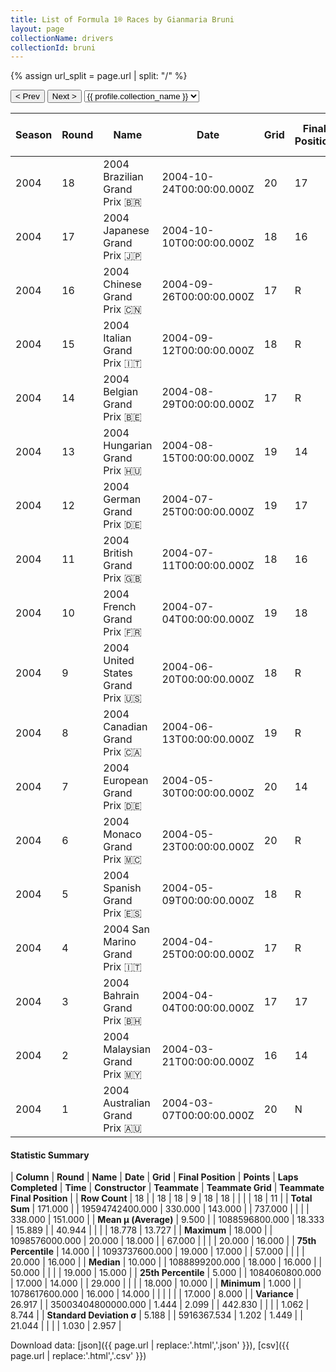 ```yaml
---
title: List of Formula 1® Races by Gianmaria Bruni
layout: page
collectionName: drivers
collectionId: bruni
---
```


{% assign url_split = page.url | split: "/" %}
<div id="collection-navigation">
<button onclick="selector.options[selector.selectedIndex-1].value && (window.location = selector.options[selector.selectedIndex-1].value);">&lt; Prev</button>
<button onclick="selector.options[selector.selectedIndex+1].value && (window.location = selector.options[selector.selectedIndex+1].value);">Next &gt;</button>
<select id="selector" onchange="this.options[this.selectedIndex].value && (window.location = this.options[this.selectedIndex].value);">
  {% for collectionId in site.data[page.collectionName].refs %}
    {% if collectionId == page.collectionId %}
      {% assign selected = "selected" %}
    {% else %}
      {% assign selected = "" %}
    {% endif %}
    {% assign profile = site.data[page.collectionName][collectionId].profile %}
    <option value="/f1/{{ page.collectionName }}/{{ collectionId }}/{{ url_split[4] }}" {{ selected }}>{{ profile.collection_name }}</option>
  {% endfor %}
</select>
</div>

| Season | Round | Name | Date | Grid | Final Position | Points | Laps Completed | Time | Constructor | Teammate | Teammate Grid | Teammate Final Position |
|--|--|--|--|--|--|--|--|--|--|--|--|--|
| 2004 | 18 | 2004 Brazilian Grand Prix 🇧🇷 | 2004-10-24T00:00:00.000Z | 20 | 17 | 0.0 | 67 |   | Minardi 🇮🇹 | [Zsolt Baumgartner 🇭🇺](/f1/drivers/baumgartner) | 19 | 16 |
| 2004 | 17 | 2004 Japanese Grand Prix 🇯🇵 | 2004-10-10T00:00:00.000Z | 18 | 16 | 0.0 | 50 |   | Minardi 🇮🇹 | [Zsolt Baumgartner 🇭🇺](/f1/drivers/baumgartner) | 20 | R |
| 2004 | 16 | 2004 Chinese Grand Prix 🇨🇳 | 2004-09-26T00:00:00.000Z | 17 | R | 0.0 | 38 |   | Minardi 🇮🇹 | [Zsolt Baumgartner 🇭🇺](/f1/drivers/baumgartner) | 19 | 16 |
| 2004 | 15 | 2004 Italian Grand Prix 🇮🇹 | 2004-09-12T00:00:00.000Z | 18 | R | 0.0 | 29 |   | Minardi 🇮🇹 | [Zsolt Baumgartner 🇭🇺](/f1/drivers/baumgartner) | 19 | 15 |
| 2004 | 14 | 2004 Belgian Grand Prix 🇧🇪 | 2004-08-29T00:00:00.000Z | 17 | R | 0.0 | 0 |   | Minardi 🇮🇹 | [Zsolt Baumgartner 🇭🇺](/f1/drivers/baumgartner) | 18 | R |
| 2004 | 13 | 2004 Hungarian Grand Prix 🇭🇺 | 2004-08-15T00:00:00.000Z | 19 | 14 | 0.0 | 66 |   | Minardi 🇮🇹 | [Zsolt Baumgartner 🇭🇺](/f1/drivers/baumgartner) | 18 | 15 |
| 2004 | 12 | 2004 German Grand Prix 🇩🇪 | 2004-07-25T00:00:00.000Z | 19 | 17 | 0.0 | 62 |   | Minardi 🇮🇹 | [Zsolt Baumgartner 🇭🇺](/f1/drivers/baumgartner) | 20 | 16 |
| 2004 | 11 | 2004 British Grand Prix 🇬🇧 | 2004-07-11T00:00:00.000Z | 18 | 16 | 0.0 | 56 |   | Minardi 🇮🇹 | [Zsolt Baumgartner 🇭🇺](/f1/drivers/baumgartner) | 19 | R |
| 2004 | 10 | 2004 French Grand Prix 🇫🇷 | 2004-07-04T00:00:00.000Z | 19 | 18 | 0.0 | 66 |   | Minardi 🇮🇹 | [Zsolt Baumgartner 🇭🇺](/f1/drivers/baumgartner) | 20 | R |
| 2004 | 9 | 2004 United States Grand Prix 🇺🇸 | 2004-06-20T00:00:00.000Z | 18 | R | 0.0 | 0 |   | Minardi 🇮🇹 | [Zsolt Baumgartner 🇭🇺](/f1/drivers/baumgartner) | 19 | 8 |
| 2004 | 8 | 2004 Canadian Grand Prix 🇨🇦 | 2004-06-13T00:00:00.000Z | 19 | R | 0.0 | 30 |   | Minardi 🇮🇹 | [Zsolt Baumgartner 🇭🇺](/f1/drivers/baumgartner) | 18 | 10 |
| 2004 | 7 | 2004 European Grand Prix 🇩🇪 | 2004-05-30T00:00:00.000Z | 20 | 14 | 0.0 | 57 |   | Minardi 🇮🇹 | [Zsolt Baumgartner 🇭🇺](/f1/drivers/baumgartner) | 17 | 15 |
| 2004 | 6 | 2004 Monaco Grand Prix 🇲🇨 | 2004-05-23T00:00:00.000Z | 20 | R | 0.0 | 15 |   | Minardi 🇮🇹 | [Zsolt Baumgartner 🇭🇺](/f1/drivers/baumgartner) | 19 | 9 |
| 2004 | 5 | 2004 Spanish Grand Prix 🇪🇸 | 2004-05-09T00:00:00.000Z | 18 | R | 0.0 | 31 |   | Minardi 🇮🇹 | [Zsolt Baumgartner 🇭🇺](/f1/drivers/baumgartner) | 20 | R |
| 2004 | 4 | 2004 San Marino Grand Prix 🇮🇹 | 2004-04-25T00:00:00.000Z | 17 | R | 0.0 | 22 |   | Minardi 🇮🇹 | [Zsolt Baumgartner 🇭🇺](/f1/drivers/baumgartner) | 19 | 15 |
| 2004 | 3 | 2004 Bahrain Grand Prix 🇧🇭 | 2004-04-04T00:00:00.000Z | 17 | 17 | 0.0 | 52 |   | Minardi 🇮🇹 | [Zsolt Baumgartner 🇭🇺](/f1/drivers/baumgartner) | 20 | R |
| 2004 | 2 | 2004 Malaysian Grand Prix 🇲🇾 | 2004-03-21T00:00:00.000Z | 16 | 14 | 0.0 | 53 |   | Minardi 🇮🇹 | [Zsolt Baumgartner 🇭🇺](/f1/drivers/baumgartner) | 17 | 16 |
| 2004 | 1 | 2004 Australian Grand Prix 🇦🇺 | 2004-03-07T00:00:00.000Z | 20 | N | 0.0 | 43 |   | Minardi 🇮🇹 | [Zsolt Baumgartner 🇭🇺](/f1/drivers/baumgartner) | 17 | R |

#### Statistic Summary

| **Column** | **Round** | **Name** | **Date** | **Grid** | **Final Position** | **Points** | **Laps Completed** | **Time** | **Constructor** | **Teammate** | **Teammate Grid** | **Teammate Final Position** |
| **Row Count** | 18 |  | 18 | 18 | 9 | 18 | 18 |  |  |  | 18 | 11 |
| **Total Sum** | 171.000 |  | 19594742400.000 | 330.000 | 143.000 |  | 737.000 |  |  |  | 338.000 | 151.000 |
| **Mean μ (Average)** | 9.500 |  | 1088596800.000 | 18.333 | 15.889 |  | 40.944 |  |  |  | 18.778 | 13.727 |
| **Maximum** | 18.000 |  | 1098576000.000 | 20.000 | 18.000 |  | 67.000 |  |  |  | 20.000 | 16.000 |
| **75th Percentile** | 14.000 |  | 1093737600.000 | 19.000 | 17.000 |  | 57.000 |  |  |  | 20.000 | 16.000 |
| **Median** | 10.000 |  | 1088899200.000 | 18.000 | 16.000 |  | 50.000 |  |  |  | 19.000 | 15.000 |
| **25th Percentile** | 5.000 |  | 1084060800.000 | 17.000 | 14.000 |  | 29.000 |  |  |  | 18.000 | 10.000 |
| **Minimum** | 1.000 |  | 1078617600.000 | 16.000 | 14.000 |  |  |  |  |  | 17.000 | 8.000 |
| **Variance** | 26.917 |  | 35003404800000.000 | 1.444 | 2.099 |  | 442.830 |  |  |  | 1.062 | 8.744 |
| **Standard Deviation σ** | 5.188 |  | 5916367.534 | 1.202 | 1.449 |  | 21.044 |  |  |  | 1.030 | 2.957 |

Download data: [json]({{ page.url | replace:'.html','.json' }}), [csv]({{ page.url | replace:'.html','.csv' }})
